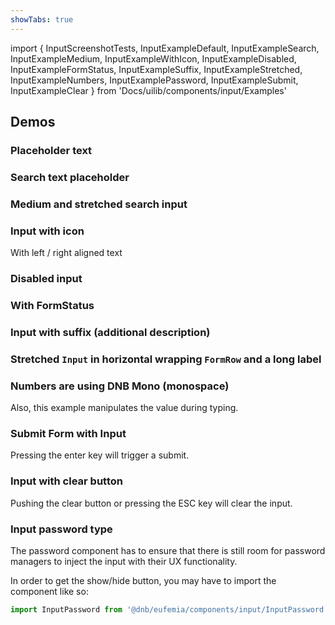 ```yaml
---
showTabs: true
---
```


import {
InputScreenshotTests,
InputExampleDefault,
InputExampleSearch,
InputExampleMedium,
InputExampleWithIcon,
InputExampleDisabled,
InputExampleFormStatus,
InputExampleSuffix,
InputExampleStretched,
InputExampleNumbers,
InputExamplePassword,
InputExampleSubmit,
InputExampleClear
} from 'Docs/uilib/components/input/Examples'

## Demos

### Placeholder text

<InputExampleDefault />

### Search text placeholder

<InputExampleSearch />

### Medium and stretched search input

<InputExampleMedium />

### Input with icon

With left / right aligned text

<InputExampleWithIcon />

### Disabled input

<InputExampleDisabled />

### With FormStatus

<InputExampleFormStatus />

### Input with suffix (additional description)

<InputExampleSuffix />

### Stretched `Input` in horizontal wrapping `FormRow` and a long label

<InputExampleStretched />

### Numbers are using DNB Mono (monospace)

Also, this example manipulates the value during typing.

<InputExampleNumbers />

### Submit Form with Input

Pressing the enter key will trigger a submit.

<InputExampleSubmit />

### Input with clear button

Pushing the clear button or pressing the ESC key will clear the input.

<InputExampleClear />

### Input password type

The password component has to ensure that there is still room for password managers to inject the input with their UX functionality.

In order to get the show/hide button, you may have to import the component like so:

```js
import InputPassword from '@dnb/eufemia/components/input/InputPassword'
```

<InputExamplePassword />

<InputScreenshotTests />
